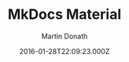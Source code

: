 ---
title: MkDocs Material
github: https://github.com/squidfunk/mkdocs-material
demo: https://squidfunk.github.io/mkdocs-material/
author: Martin Donath
ssg:
  - MkDocs
cms:
  - Markdown
date: 2016-01-28T22:09:23.000Z
description: A Material Design theme for MkDocs
draft: true
publish_date: '2016-01-28T22:09:23Z'
update_date: '2022-09-07T19:10:37Z'
github_star: 10972
github_fork: 2467
---